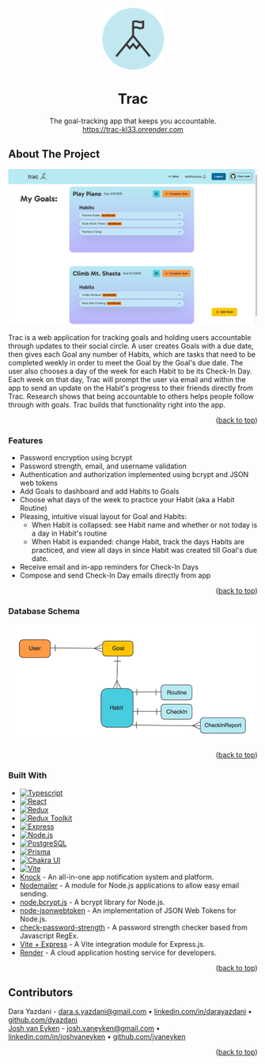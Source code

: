 
<a name="readme-top"></a>

<!-- PROJECT LOGO -->
<div align="center">
  <a href="https://trac-kl33.onrender.com">
    <img src="public/images/trac_logo_blue_circle_150px.png" alt="Logo" width="125" height="125">
  </a>
<br />
  <h1 align="center">Trac</h1>

  <p align="center">
    The goal-tracking app that keeps you accountable.
    <br />
    <a href="https://trac-kl33.onrender.com">https://trac-kl33.onrender.com</a>
</div>





<!-- ABOUT THE PROJECT -->
## About The Project

![Product Name Screen Shot][product-screenshot]

 Trac is a web application for tracking goals and holding users accountable through updates to their social circle. A user creates Goals with a due date, then gives each Goal any number of Habits, which are tasks that need to be completed weekly in order to meet the Goal by the Goal's due date. The user also chooses a day of the week for each Habit to be its Check-In Day. Each week on that day, Trac will prompt the user via email and within the app to send an update on the Habit's progress to their friends directly from Trac. Research shows that being accountable to others helps people follow through with goals. Trac builds that functionality right into the app.

<p align="right">(<a href="#readme-top">back to top</a>)</p>

### Features
* Password encryption using bcrypt
* Password strength, email, and username validation
* Authentication and authorization implemented using bcrypt and JSON web tokens
* Add Goals to dashboard and add Habits to Goals
* Choose what days of the week to practice your Habit (aka a Habit Routine)
* Pleasing, intuitive visual layout for Goal and Habits:
  * When Habit is collapsed: see Habit name and whether or not today is a day in Habit's routine 
  * When Habit is expanded: change Habit, track the days Habits are practiced, and view all days in since Habit was created till Goal's due date.
* Receive email and in-app reminders for Check-In Days
* Compose and send Check-In Day emails directly from app

<p align="right">(<a href="#readme-top">back to top</a>)</p>

### Database Schema

![schema](/public/images/schema.png)

<p align="right">(<a href="#readme-top">back to top</a>)</p>

### Built With

* [![Typescript][Typescript]][Typescript-url]
* [![React][React.js]][React-url]
* [![Redux][Redux]][Redux-url]
* [![Redux Toolkit][Redux Toolkit]][Redux-Toolkit-url]
* [![Express][Express.js]][Express-url]
* [![Node.js][Nodejs.org]][Node-url]
* [![PostgreSQL][PostgreSQL.org]][PostgreSQL-url]
* [![Prisma][Prisma.io]][Prisma-url]
* [![Chakra UI][Chakra-ui.com]][Chakra-url]
* [![Vite][Vitejs.dev]][Vite-url]
* [Knock](https://knock.app) - An all-in-one app notification system and platform.
* [Nodemailer](https://nodemailer.com) - A module for Node.js applications to allow easy email sending.
* [node.bcrypt.js](https://github.com/kelektiv/node.bcrypt.js#readme) - A bcrypt library for Node.js.
* [node-jsonwebtoken](https://github.com/auth0/node-jsonwebtoken?tab=readme-ov-file#jsonwebtoken) - An implementation of JSON Web Tokens for Node.js.
* [check-password-strength](https://github.com/deanilvincent/check-password-strength#readme) - A password strength checker based from Javascript RegEx.
* [Vite + Express](https://github.com/szymmis/vite-express#readme) - A Vite integration module for Express.js.
* [Render](https://www.render.com) - A cloud application hosting service for developers.

<p align="right">(<a href="#readme-top">back to top</a>)</p>



## Contributors

Dara Yazdani - dara.s.yazdani@gmail.com • [linkedin.com/in/darayazdani](https://www.linkedin.com/in/darayazdani) • [github.com/dyazdani](https://www.github.com/dyazdani)<br>
[Josh van Eyken](https://www.joshvaneyken.com) - josh.vaneyken@gmail.com • [linkedin.com/in/joshvaneyken](https://linkedin.com/in/joshvaneyken) • [github.com/jvaneyken](https://github.com/jvaneyken)

<p align="right">(<a href="#readme-top">back to top</a>)</p>


<!-- MARKDOWN LINKS & IMAGES -->
<!-- https://www.markdownguide.org/basic-syntax/#reference-style-links -->

[product-screenshot]: public/images/README-screenshot-1.png
[Express.js]: https://img.shields.io/badge/Express.js-grey?style=for-the-badge&logo=express&logoColor=white
[Express-url]: https://expressjs.com
[React.js]: https://img.shields.io/badge/React-20232A?style=for-the-badge&logo=react&logoColor=61DAFB
[React-url]: https://reactjs.org/
[Typescript]: https://img.shields.io/badge/TypeScript-lightgrey?style=for-the-badge&logo=TypeScript&logoColor=blue
[Typescript-url]: https://www.typescriptlang.org
[Redux]: https://img.shields.io/badge/redux-%23593d88.svg?style=for-the-badge&logo=redux&logoColor=whitee
[Redux-url]: https://redux.js.org
[Redux Toolkit]: https://img.shields.io/badge/redux_toolkit-%23593d88.svg?style=for-the-badge&logo=redux&logoColor=white
[Redux-Toolkit-url]: https://redux-toolkit.js.org
[Nodejs.org]: https://img.shields.io/badge/node.js-%23417E38.svg?style=for-the-badge&logo=node.js&logoColor=white
[Node-url]: https://nodejs.org/
[Vitejs.dev]: https://img.shields.io/badge/vite-%23A058FE.svg?style=for-the-badge&logo=vite&logoColor=white
[Vite-url]: https://vitejs.dev
[PostgreSQL.org]: https://img.shields.io/badge/postgres-%23316192.svg?style=for-the-badge&logo=postgresql&logoColor=white
[PostgreSQL-url]: https://www.postgresql.org
[Prisma.io]: https://img.shields.io/badge/prisma-%234C51BF.svg?style=for-the-badge&logo=prisma&logoColor=white
[Prisma-url]: https://www.prisma.io
[Chakra-ui.com]: https://img.shields.io/badge/Chakra_UI-%233FC7BF.svg?style=for-the-badge&logo=chakra-ui&logoColor=white
[Chakra-url]: https://www.chakra-ui.com
